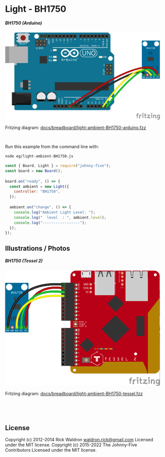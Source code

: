 <!--remove-start-->

# Light - BH1750

<!--remove-end-->






##### BH1750 (Arduino)



![docs/breadboard/light-ambient-BH1750-arduino.png](breadboard/light-ambient-BH1750-arduino.png)<br>

Fritzing diagram: [docs/breadboard/light-ambient-BH1750-arduino.fzz](breadboard/light-ambient-BH1750-arduino.fzz)

&nbsp;




Run this example from the command line with:
```bash
node eg/light-ambient-BH1750.js
```


```javascript
const { Board, Light } = require("johnny-five");
const board = new Board();

board.on("ready", () => {
  const ambient = new Light({
    controller: "BH1750",
  });

  ambient.on("change", () => {
    console.log("Ambient Light Level: ");
    console.log("  level  : ", ambient.level);
    console.log("-----------------");
  });
});

```


## Illustrations / Photos


##### BH1750 (Tessel 2)



![docs/breadboard/light-ambient-BH1750-tessel.png](breadboard/light-ambient-BH1750-tessel.png)<br>

Fritzing diagram: [docs/breadboard/light-ambient-BH1750-tessel.fzz](breadboard/light-ambient-BH1750-tessel.fzz)

&nbsp;





&nbsp;

<!--remove-start-->

## License
Copyright (c) 2012-2014 Rick Waldron <waldron.rick@gmail.com>
Licensed under the MIT license.
Copyright (c) 2015-2022 The Johnny-Five Contributors
Licensed under the MIT license.

<!--remove-end-->
